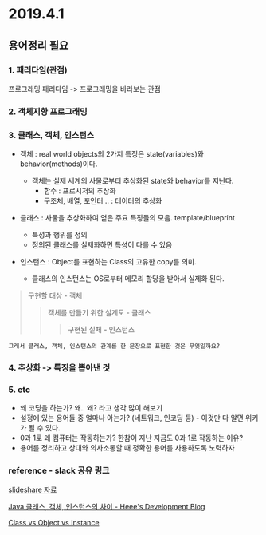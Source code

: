 # 2019.4.1 

## 용어정리 필요
### 1. 패러다임(관점)  
  프로그래밍 패러다임 -> 프로그래밍을 바라보는 관점

### 2. 객체지향 프로그래밍  

### 3. 클래스, 객체, 인스턴스  

* 객체 : real world objects의 2가지 특징은 state(variables)와  behavior(methods)이다. 
  * 객체는 실제 세계의 사물로부터 추상화된 state와 behavior를 지닌다. 
    * 함수 : 프로시저의 추상화
    * 구조체, 배열, 포인터 .. : 데이터의 추상화 

* 클래스 : 사물을 추상화하여 얻은 주요 특징들의 모음. template/blueprint
    * 특성과 행위를 정의
    * 정의된 클래스를 실제화하면 특성이 다를 수 있음

* 인스턴스 : Object를 표현하는 Class의 고유한 copy를 의미. 
    * 클래스의 인스턴스는 OS로부터 메모리 할당을 받아서 실제화 된다.
> 구현할 대상 - 객체
> > 객체를 만들기 위한 설계도 - 클래스 
> >
> > > 구현된 실체 - 인스턴스

`그래서 클래스, 객체, 인스턴스의 관계를 한 문장으로 표현한 것은 무엇일까요?`

### 4. 추상화 -> 특징을 뽑아낸 것 

### 5. etc

* 왜 코딩을 하는가? 왜.. 왜? 라고 생각 많이 해보기
* 설정에 있는 용어들 중 얼마나 아는가? (네트워크, 인코딩 등) - 이것만 다 알면 위키가 될 수 있다.
* 0과 1로 왜 컴퓨터는 작동하는가? 한참이 지난 지금도 0과 1로 작동하는 이유?
* 용어를 정리하고 상대와 의사소통할 때 정확한 용어를 사용하도록 노력하자


### reference - slack 공유 링크

[slideshare 자료](https://www.slideshare.net/plusjune/ss-46109239)

[Java 클래스, 객체, 인스턴스의 차이 - Heee's Development Blog](https://gmlwjd9405.github.io/2018/09/17/class-object-instance.html)

[Class vs Object vs Instance](https://alfredjava.wordpress.com/2008/07/08/class-vs-object-vs-instance/)

